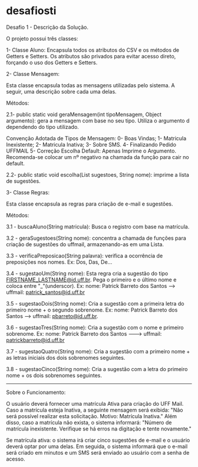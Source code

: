 # desafiosti
Desafio 1 - Descrição da Solução.


O projeto possui três classes:

1- Classe Aluno:
Encapsula todos os atributos do CSV e os métodos de Getters e Setters.
Os atributos são privados para evitar acesso direto, forçando o uso dos Getters e Setters.

2- Classe Mensagem:

Esta classe encapsula todas as mensagens utilizadas pelo sistema. A seguir, uma descrição sobre cada uma delas.
  
  Métodos:
  
  2.1- public static void geraMensagem(int tipoMensagem, Object argumento): gera a mensagem com base no seu tipo. Utiliza o argumento d        dependendo do tipo utilizado.
  
   Convenção Adotada de Tipos de Mensagem:
        0- Boas Vindas;
        1- Matricula Inexistente;
        2- Matricula Inativa;
        3- Sobre SMS.
        4- Finalizando Pedido UFFMAIL
        5- Correção Escolha
        Default: Apenas Imprime o Argumento. Recomenda-se colocar um nº negativo na chamada da função para cair no default.
  
  2.2- public static void escolha(List sugestoes, String nome): imprime a lista de sugestões.
  
  
3- Classe Regras:
  
  Esta classe encapsula as regras para criação de e-mail e sugestões.
  
  Métodos:
  
  3.1 - buscaAluno(String matricula): Busca o registro com base na matrícula.
  
  3.2 - geraSugestoes(String nome): concentra a chamada de funções para criação de sugestões do uffmail, armazenando-as em uma Lista.
  
  3.3 - verificaPreposicao(String palavra): verifica a ocorrência de preposições nos nomes. Ex: Dos, Das, De...
  
  3.4 - sugestaoUm(String nome): Esta regra cria a sugestão do tipo FIRSTNAME_LASTNAME@id.uff.br. Pega o primeiro e o último nome e             coloca entre "_"(underscor). Ex: nome: Patrick Barreto dos Santos --> uffmail: patrick_santos@id.uff.br
  
  3.5 - sugestaoDois(String nome):  Cria a sugestão com a primeira letra do primeiro nome + o segundo sobrenome. Ex: nome: Patrick               Barreto dos Santos --> uffmail: pbarreto@id.uff.br.
  
  3.6 - sugestaoTres(String nome): Cria a sugestão com o nome e primeiro sobrenome. Ex: nome: Patrick Barreto dos Santos --->  uffmail:         patrickbarreto@id.uff.br
  
  3.7 - sugestaoQuatro(String nome): Cria a sugestão com a primeiro nome + as letras iniciais dos dois sobrenomes seguintes.
   
  3.8 - sugestaoCinco(String nome): Cria a sugestão com a letra do primeiro nome + os dois sobrenomes seguintes.
 
************************************************************* 

Sobre o Funcionamento:

O usuário deverá fornecer uma matrícula Ativa para criação do UFF Mail. Caso a matrícula esteja Inativa, a seguinte mensagem será exibida: "Não será possível realizar esta solicitação. Motivo: Matrícula Inativa." Além disso, caso a matrícula não exista, o sistema informará: "Número de matrícula inexistente. Verifique se há erros na digitação e tente novamente."

Se matrícula ativa: o sistema irá criar cinco sugestões de e-mail e o usuário deverá optar por uma delas. Em seguida, o sistema informará que o e-mail será criado em minutos e um SMS será enviado ao usuário com a senha de acesso.


